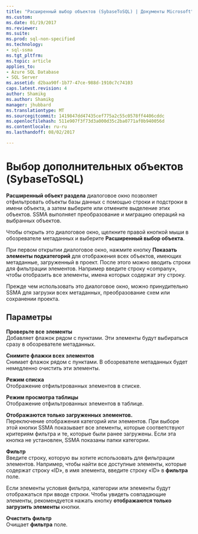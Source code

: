 ```yaml
---
title: "Расширенный выбор объектов (SybaseToSQL) | Документы Microsoft"
ms.custom: 
ms.date: 01/19/2017
ms.reviewer: 
ms.suite: 
ms.prod: sql-non-specified
ms.technology:
- sql-ssma
ms.tgt_pltfrm: 
ms.topic: article
applies_to:
- Azure SQL Database
- SQL Server
ms.assetid: d2baa90f-1b77-47ce-988d-1910c7c74103
caps.latest.revision: 4
author: Shamikg
ms.author: Shamikg
manager: jhubbard
ms.translationtype: MT
ms.sourcegitcommit: 1419847dd47435cef775a2c55c0578ff4406cddc
ms.openlocfilehash: 511e907f3f73d3a000d35c2ba0771af0b940056d
ms.contentlocale: ru-ru
ms.lasthandoff: 08/02/2017

---
```

# <a name="advanced-object-selection-sybasetosql"></a>Выбор дополнительных объектов (SybaseToSQL)
**Расширенный объект раздела** диалоговое окно позволяет отфильтровать объекты базы данных с помощью строки и подстроки в имени объекта, а затем выберите или отмените выделение этих объектов. SSMA выполняет преобразование и миграцию операций на выбранных объектов.  
  
Чтобы открыть это диалоговое окно, щелкните правой кнопкой мыши в обозревателе метаданных и выберите **Расширенный выбор объекта**.  
  
При первом открытии диалоговое окно, нажмите кнопку **Показать элементы подкатегорий** для отображения всех объектов, имеющих метаданные, загруженный в проект. После этого можно вводить строки для фильтрации элементов. Например введите строку «company», чтобы отобразить все элементы, имена которых содержат эту строку.  
  
Прежде чем использовать это диалоговое окно, можно принудительно SSMA для загрузки всех метаданных, преобразование схем или сохранении проекта.  
  
## <a name="options"></a>Параметры  
**Проверьте все элементы**  
Добавляет флажок рядом с пунктами. Эти элементы будут выбираться сразу в обозревателе метаданных.  
  
**Снимите флажки всех элементов**  
Снимает флажок рядом с пунктами. В обозревателе метаданных будет немедленно очистить эти элементы.  
  
**Режим списка**  
Отображение отфильтрованных элементов в списке.  
  
**Режим просмотра таблицы**  
Отображение отфильтрованных элементов в таблице.  
  
**Отображаются только загруженных элементов.**  
Переключение отображения категорий или элементов. При выборе этой кнопки SSMA показывает все элементы, которые соответствуют критериям фильтра и те, которые были ранее загружены. Если эта кнопка не установлен, SSMA показаны папки категории.  
  
**Фильтр**  
Введите строку, которую вы хотите использовать для фильтрации элементов. Например, чтобы найти все доступные элементы, которые содержат строку «ID», в имя элемента, введите строку «ID» в **фильтра** поле.  
  
Если элементы условия фильтра, категории или элементы будут отображаться при вводе строки. Чтобы увидеть совпадающие элементы, рекомендуется нажать кнопку **отображаются только загрузить элементы** кнопки.  
  
**Очистить фильтр**  
Очищает **фильтра** поле.  
  

